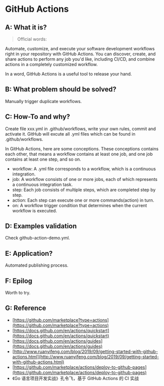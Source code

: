 # GitHub Actions

## A: What it is?

> Official words:

Automate, customize, and execute your software development workflows right in your repository with GitHub Actions. You can discover, create, and share actions to perform any job you'd like, including CI/CD, and combine actions in a completely customized workflow.

In a word, GitHub Actions is a useful tool to release your hand.

## B: What problem should be solved?

Manually trigger duplicate workflows.

## C: How-To and why?

Create file xxx.yml in .github/workflows, write your own rules, commit and activate it. GitHub will excute all .yml files which can be found in .github/workflows.

In GitHub Actions, here are some conceptions. These conceptions contains each other, that means a workflow contains at least one job, and one job contains at least one step, and so on. 

- workflow: A .yml file corresponds to a workflow, which is a continuous integration.
- job: A workflow consists of one or more jobs, each of which represents a continuous integration task.
- step: Each job consists of multiple steps, which are completed step by step.
- action: Each step can execute one or more commands(action) in turn.
- on: A workflow trigger condition that determines when the current workflow is executed.

## D: Examples validation

Check github-action-demo.yml.

## E: Application?

Automated publishing process.

## F: Epilog

Worth to try.

## G: Reference

- [https://github.com/marketplace?type=actions](https://github.com/marketplace?type=actions)
- [https://docs.github.com/en/actions/quickstart](https://docs.github.com/en/actions/quickstart)
- [https://docs.github.com/en/actions/guides](https://docs.github.com/en/actions/guides)
- [http://www.ruanyifeng.com/blog/2019/09/getting-started-with-github-actions.html](http://www.ruanyifeng.com/blog/2019/09/getting-started-with-github-actions.html)
- [https://github.com/marketplace/actions/deploy-to-github-pages](https://github.com/marketplace/actions/deploy-to-github-pages)
- 《Go 语言项目开发实战》孔令飞，基于 GitHub Actions 的 CI 实战
